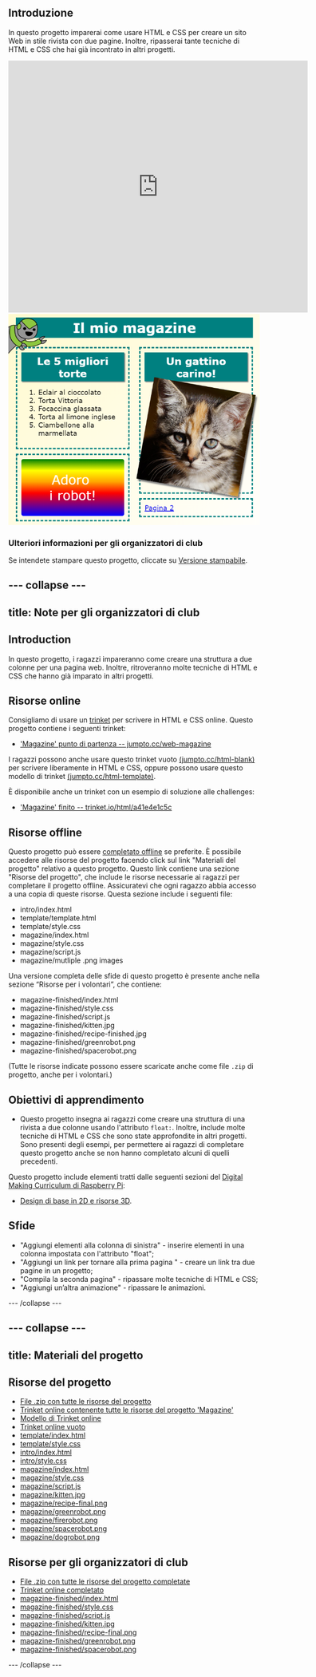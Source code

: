 ## Introduzione

In questo progetto imparerai come usare HTML e CSS per creare un sito Web in stile rivista con due pagine. Inoltre, ripasserai tante tecniche di HTML e CSS che hai già incontrato in altri progetti.

<div class="trinket">
  <iframe src="https://trinket.io/embed/html/a41e4e1c5c?outputOnly=true&start=result" width="600" height="505" frameborder="0" marginwidth="0" marginheight="0" allowfullscreen>
  </iframe>
  <img src="images/magazine-final.png">
</div>

### Ulteriori informazioni per gli organizzatori di club

Se intendete stampare questo progetto, cliccate su [Versione stampabile](https://projects.raspberrypi.org/en/projects/magazine/print).

## \--- collapse \---

## title: Note per gli organizzatori di club

## Introduction

In questo progetto, i ragazzi impareranno come creare una struttura a due colonne per una pagina web. Inoltre, ritroveranno molte tecniche di HTML e CSS che hanno già imparato in altri progetti.

## Risorse online

Consigliamo di usare un [trinket](https://trinket.io/) per scrivere in HTML e CSS online. Questo progetto contiene i seguenti trinket:

* ['Magazine' punto di partenza -- jumpto.cc/web-magazine](http://jumpto.cc/web-magazine)

I ragazzi possono anche usare questo trinket vuoto [(jumpto.cc/html-blank)](http://jumpto.cc/html-blank) per scrivere liberamente in HTML e CSS, oppure possono usare questo modello di trinket [(jumpto.cc/html-template)](http://jumpto.cc/html-template).

È disponibile anche un trinket con un esempio di soluzione alle challenges:

* ['Magazine' finito -- trinket.io/html/a41e4e1c5c](https://trinket.io/html/a41e4e1c5c)

## Risorse offline

Questo progetto può essere [completato offline](https://www.codeclubprojects.org/en-GB/resources/webdev-working-offline/) se preferite. È possibile accedere alle risorse del progetto facendo click sul link "Materiali del progetto" relativo a questo progetto. Questo link contiene una sezione "Risorse del progetto", che include le risorse necessarie ai ragazzi per completare il progetto offline. Assicuratevi che ogni ragazzo abbia accesso a una copia di queste risorse. Questa sezione include i seguenti file:

* intro/index.html
* template/template.html
* template/style.css
* magazine/index.html
* magazine/style.css
* magazine/script.js
* magazine/mutliple .png images

Una versione completa delle sfide di questo progetto è presente anche nella sezione “Risorse per i volontari”, che contiene:

* magazine-finished/index.html
* magazine-finished/style.css
* magazine-finished/script.js
* magazine-finished/kitten.jpg
* magazine-finished/recipe-finished.jpg
* magazine-finished/greenrobot.png
* magazine-finished/spacerobot.png

(Tutte le risorse indicate possono essere scaricate anche come file `.zip` di progetto, anche per i volontari.)

## Obiettivi di apprendimento

* Questo progetto insegna ai ragazzi come creare una struttura di una rivista a due colonne usando l'attributo `float:`. Inoltre, include molte tecniche di HTML e CSS che sono state approfondite in altri progetti. Sono presenti degli esempi, per permettere ai ragazzi di completare questo progetto anche se non hanno completato alcuni di quelli precedenti. 

Questo progetto include elementi tratti dalle seguenti sezioni del [Digital Making Curriculum di Raspberry Pi](http://rpf.io/curriculum):

* [Design di base in 2D e risorse 3D](https://www.raspberrypi.org/curriculum/design/creator).

## Sfide

* "Aggiungi elementi alla colonna di sinistra" - inserire elementi in una colonna impostata con l'attributo "float";
* "Aggiungi un link per tornare alla prima pagina " - creare un link tra due pagine in un progetto;
* "Compila la seconda pagina" - ripassare molte tecniche di HTML e CSS;
* "Aggiungi un’altra animazione" - ripassare le animazioni.

\--- /collapse \---

## \--- collapse \---

## title: Materiali del progetto

## Risorse del progetto

* [File .zip con tutte le risorse del progetto](https://rpf.io/p/en/magazine-go)
* [Trinket online contenente tutte le risorse del progetto 'Magazine'](http://jumpto.cc/web-magazine)
* [Modello di Trinket online](http://jumpto.cc/trinket-template)
* [Trinket online vuoto](http://jumpto.cc/trinket-blank)
* [template/index.html](resources/template-index.html)
* [template/style.css](resources/template-style.css)
* [intro/index.html](resources/intro-index.html)
* [intro/style.css](resources/intro-style.css)
* [magazine/index.html](resources/magazine-index.html)
* [magazine/style.css](resources/magazine-style.css)
* [magazine/script.js](resources/magazine-script.js)
* [magazine/kitten.jpg](resources/magazine-kitten.jpg)
* [magazine/recipe-final.png](resources/magazine-recipe-final.png)
* [magazine/greenrobot.png](resources/magazine-greenrobot.png)
* [magazine/firerobot.png](resources/magazine-firerobot.png)
* [magazine/spacerobot.png](resources/magazine-spacerobot.png)
* [magazine/dogrobot.png](resources/magazine-dogrobot.png)

## Risorse per gli organizzatori di club

* [File .zip con tutte le risorse del progetto completate](https://rpf.io/p/en/magazine-go)
* [Trinket online completato](https://trinket.io/html/a41e4e1c5c)
* [magazine-finished/index.html](resources/magazine-finished-index.html)
* [magazine-finished/style.css](resources/magazine-finished-style.css)
* [magazine-finished/script.js](resources/magazine-finished-script.js)
* [magazine-finished/kitten.jpg](resources/magazine-finished-kitten.jpg)
* [magazine-finished/recipe-final.png](resources/magazine-finished-recipe-final.png)
* [magazine-finished/greenrobot.png](resources/magazine-finished-greenrobot.png)
* [magazine-finished/spacerobot.png](resources/magazine-finished-spacerobot.png)

\--- /collapse \---